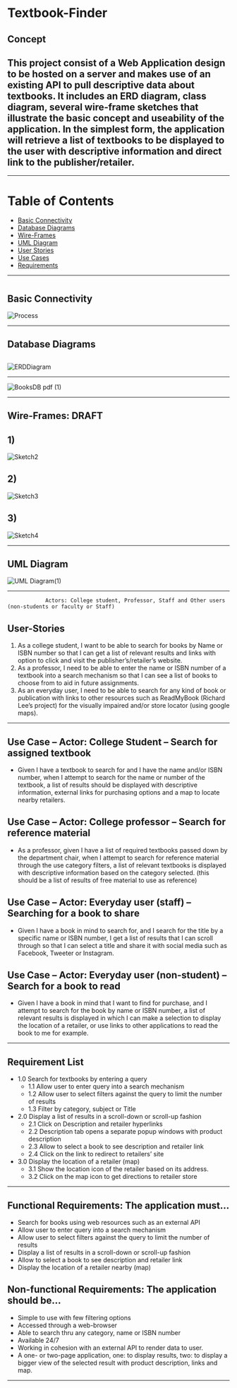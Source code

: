 # Textbook-Finder

## Concept
## This project consist of a Web Application design to be hosted on a server and makes use of an existing API to pull descriptive data about textbooks. It includes an ERD diagram, class diagram, several wire-frame sketches that illustrate the basic concept and useability of the application. In the simplest form, the application will retrieve a list of textbooks to be displayed to the user with descriptive information and direct link to the publisher/retailer. 

*** 

# Table of Contents 
- [Basic Connectivity](#bconnect)
- [Database Diagrams](#dbdia)
- [Wire-Frames](wf)
- [UML Diagram](umldia)
- [User Stories](userstory)
- [Use Cases](usacase)
- [Requirements](reqlist)

***

# <a name="bconnect"></a>
## Basic Connectivity 

![Process](https://user-images.githubusercontent.com/20195657/89743180-62a0c480-da55-11ea-964e-86f0f3a718f7.png)

***

<a name="dbdia"></a>
## Database Diagrams <h2>

![ERDDiagram](https://user-images.githubusercontent.com/20195657/89742739-74806880-da51-11ea-91dc-3aaa54e16cf8.png)

---

![BooksDB pdf (1)](https://user-images.githubusercontent.com/20195657/89743017-fffaf900-da53-11ea-9fb1-be9eec73c353.png)

*** 

<a name="wf"></a>
## Wire-Frames: DRAFT <h2> 

## 1) 
![Sketch2](https://user-images.githubusercontent.com/20195657/89742744-7c400d00-da51-11ea-8c4c-fd2be526c949.png)

## 2) 
![Sketch3](https://user-images.githubusercontent.com/20195657/89742747-819d5780-da51-11ea-89aa-7379ab14118b.png)

## 3)
![Sketch4](https://user-images.githubusercontent.com/20195657/89742751-85c97500-da51-11ea-8482-b5930437c8e5.png)

***

<a name="umldia"></a>
## UML Diagram

![UML Diagram(1)](https://user-images.githubusercontent.com/20195657/90574316-79d66500-e16d-11ea-8fa4-e4e169a4a160.png)

***

                Actors: College student, Professor, Staff and Other users (non-students or faculty or Staff)
<a name="userstory"></a>
## User-Stories
1)	As a college student, I want to be able to search for books by Name or ISBN number so that I can get a list of relevant results and links with option to click and visit the publisher’s/retailer’s website.
2)	As a professor, I need to be able to enter the name or ISBN number of a textbook into a search mechanism so that I can see a list of books to choose from to aid in future assignments.
3)	As an everyday user, I need to be able to search for any kind of book or publication with links to other resources such as ReadMyBook (Richard Lee’s project) for the visually impaired and/or store locator (using google maps).

***

<a name="usecase"></a>
## Use Case – Actor: College Student – Search for assigned textbook
-	Given I have a textbook to search for and I have the name and/or ISBN number, when I attempt to search for the name or number of the textbook, a list of results should be displayed with descriptive information, external links for purchasing options and a map to locate nearby retailers.

## Use Case – Actor: College professor – Search for reference material 
-	As a professor, given I have a list of required textbooks passed down by the department chair, when I attempt to search for reference material through the use category filters, a list of relevant textbooks is displayed with descriptive information based on the category selected. (this should be a list of results of free material to use as reference) 

## Use Case – Actor:  Everyday user (staff) – Searching for a book to share
-	Given I have a book in mind to search for, and I search for the title by a specific name or ISBN number, I get a list of results that I can scroll through so that I can select a title and share it with social media such as Facebook, Tweeter or Instagram. 

## Use Case – Actor:  Everyday user (non-student) – Search for a book to read
-	Given I have a book in mind that I want to find for purchase, and I attempt to search for the book by name or ISBN number, a list of relevant results is displayed in which I can make a selection to display the location of a retailer, or use links to other applications to read the book to me for example. 

***

<a name="reqlist"></a>
## Requirement List

- 1.0	Search for textbooks by entering a query
  - 1.1	Allow user to enter query into a search mechanism
  - 1.2	Allow user to select filters against the query to limit the number of results
  - 1.3	Filter by category, subject or Title
- 2.0	Display a list of results in a scroll-down or scroll-up fashion
  - 2.1	Click on Description and retailer hyperlinks
  - 2.2	Description tab opens a separate popup windows with product description 
  - 2.3	Allow to select a book to see description and retailer link 
  - 2.4	Click on the link to redirect to retailers’ site
- 3.0	Display the location of a retailer (map)
  - 3.1	Show the location icon of the retailer based on its address.
  - 3.2	Click on the map icon to get directions to retailer store

***

## Functional Requirements: The application must…
-	Search for books using web resources such as an external API
-	Allow user to enter query into a search mechanism
-	Allow user to select filters against the query to limit the number of results
-	Display a list of results in a scroll-down or scroll-up fashion
-	Allow to select a book to see description and retailer link
-	Display the location of a retailer nearby (map)
## Non-functional Requirements: The application should be…
-	Simple to use with few filtering options
-	Accessed through a web-browser
-	Able to search thru any category, name or ISBN number
-	Available 24/7 
-	Working in cohesion with an external API to render data to user.
-	A one- or two-page application, one: to display results, two: to display a bigger view of the selected result with product description, links and map.

***






